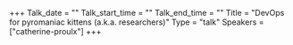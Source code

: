 +++
Talk_date = ""
Talk_start_time = ""
Talk_end_time = ""
Title = "DevOps for pyromaniac kittens (a.k.a. researchers)"
Type = "talk"
Speakers = ["catherine-proulx"]
+++


